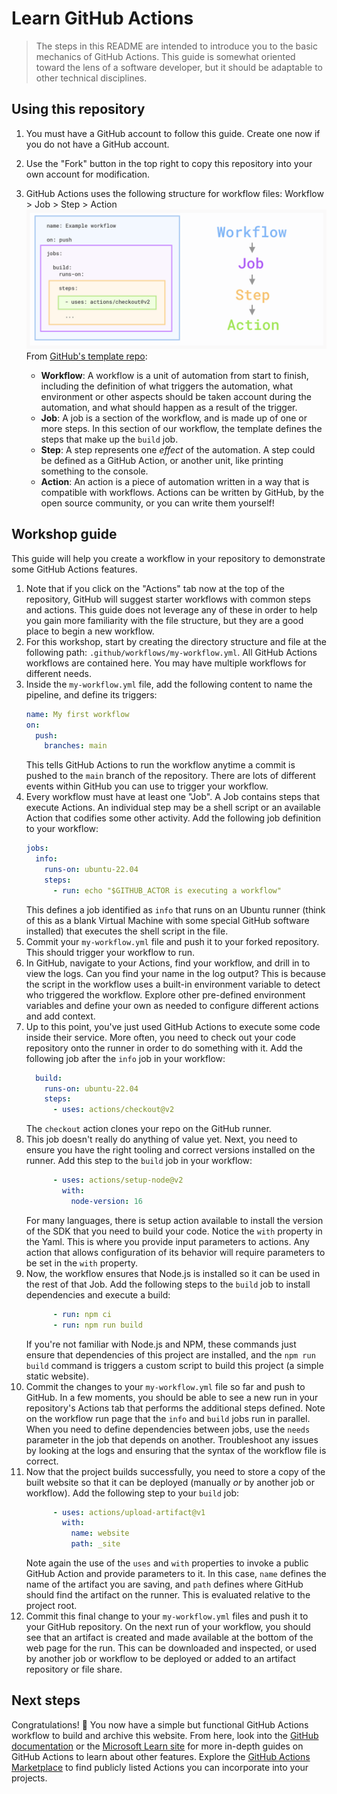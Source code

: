 # Learn GitHub Actions

> The steps in this README are intended to introduce you to the basic mechanics of GitHub Actions.
> This guide is somewhat oriented toward the lens of a software developer, but it should be adaptable to other technical disciplines.

## Using this repository

1. You must have a GitHub account to follow this guide. Create one now if you do not have a GitHub account.
2. Use the "Fork" button in the top right to copy this repository into your own account for modification.
2. GitHub Actions uses the following structure for workflow files: Workflow > Job > Step > Action
![GitHub Actions file structure](./assets/github-actions-file-structure.png)
From [GitHub's template repo](https://github.com/skills/continuous-integration):

   - **Workflow**: A workflow is a unit of automation from start to finish, including the definition of what triggers the automation, what environment or other aspects should be taken account during the automation, and what should happen as a result of the trigger.
   - **Job**: A job is a section of the workflow, and is made up of one or more steps. In this section of our workflow, the template defines the steps that make up the `build` job.
   - **Step**: A step represents one _effect_ of the automation. A step could be defined as a GitHub Action, or another unit, like printing something to the console.
   - **Action**: An action is a piece of automation written in a way that is compatible with workflows. Actions can be written by GitHub, by the open source community, or you can write them yourself!

## Workshop guide

This guide will help you create a workflow in your repository to demonstrate some GitHub Actions features.

1. Note that if you click on the "Actions" tab now at the top of the repository, GitHub will suggest starter workflows with common steps and actions. This guide does not leverage any of these in order to help you gain more familiarity with the file structure, but they are a good place to begin a new workflow.
2. For this workshop, start by creating the directory structure and file at the following path: `.github/workflows/my-workflow.yml`. All GitHub Actions workflows are contained here. You may have multiple workflows for different needs.
3. Inside the `my-workflow.yml` file, add the following content to name the pipeline, and define its triggers:
    ```yml
    name: My first workflow
    on:
      push:
        branches: main
    ```
    This tells GitHub Actions to run the workflow anytime a commit is pushed to the `main` branch of the repository.
    There are lots of different events within GitHub you can use to trigger your workflow.
4. Every workflow must have at least one "Job". A Job contains steps that execute Actions.
    An individual step may be a shell script or an available Action that codifies some other activity.
    Add the following job definition to your workflow:
    ```yml
    jobs:
      info:
        runs-on: ubuntu-22.04
        steps:
          - run: echo "$GITHUB_ACTOR is executing a workflow"
    ```
    This defines a job identified as `info` that runs on an Ubuntu runner (think of this as a blank Virtual Machine with some special GitHub software installed) that executes the shell script in the file.
5. Commit your `my-workflow.yml` file and push it to your forked repository.
    This should trigger your workflow to run.
6. In GitHub, navigate to your Actions, find your workflow, and drill in to view the logs.
    Can you find your name in the log output?
    This is because the script in the workflow uses a built-in environment variable to detect who triggered the workflow.
    Explore other pre-defined environment variables and define your own as needed to configure different actions and add context.
7. Up to this point, you've just used GitHub Actions to execute some code inside their service.
    More often, you need to check out your code repository onto the runner in order to do something with it.
    Add the following job after the `info` job in your workflow:
    ```yml
      build:
        runs-on: ubuntu-22.04
        steps:
          - uses: actions/checkout@v2
    ```
    The `checkout` action clones your repo on the GitHub runner.
8. This job doesn't really do anything of value yet. Next, you need to ensure you have the right tooling and correct versions installed on the runner. Add this step to the `build` job in your workflow:
    ```yml
          - uses: actions/setup-node@v2
            with:
              node-version: 16
    ```
    For many languages, there is setup action available to install the version of the SDK that you need to build your code.
    Notice the `with` property in the Yaml. This is where you provide input parameters to actions. Any action that allows configuration of its behavior will require parameters to be set in the `with` property.
9. Now, the workflow ensures that Node.js is installed so it can be used in the rest of that Job.
    Add the following steps to the `build` job to install dependencies and execute a build:
    ```yml
          - run: npm ci
          - run: npm run build
    ```
    If you're not familiar with Node.js and NPM, these commands just ensure that dependencies of this project are installed, and the `npm run build` command is triggers a custom script to build this project (a simple static website).
10. Commit the changes to your `my-workflow.yml` file so far and push to GitHub.
    In a few moments, you should be able to see a new run in your repository's Actions tab that performs the additional steps defined.
    Note on the workflow run page that the `info` and `build` jobs run in parallel. When you need to define dependencies between jobs, use the `needs` parameter in the job that depends on another.
    Troubleshoot any issues by looking at the logs and ensuring that the syntax of the workflow file is correct.
11. Now that the project builds successfully, you need to store a copy of the built website so that it can be deployed (manually _or_ by another job or workflow). Add the following step to your `build` job:
    ```yml
          - uses: actions/upload-artifact@v1
            with:
              name: website
              path: _site
    ```
    Note again the use of the `uses` and `with` properties to invoke a public GitHub Action and provide parameters to it.
    In this case, `name` defines the name of the artifact you are saving, and `path` defines where GitHub should find the artifact on the runner.
    This is evaluated relative to the project root.
12. Commit this final change to your `my-workflow.yml` files and push it to your GitHub repository.
    On the next run of your workflow, you should see that an artifact is created and made available at the bottom of the web page for the run.
    This can be downloaded and inspected, or used by another job or workflow to be deployed or added to an artifact repository or file share.

## Next steps

Congratulations! 🎉 You now have a simple but functional GitHub Actions workflow to build and archive this website. From here, look into the [GitHub documentation](https://docs.github.com/en/actions/learn-github-actions/understanding-github-actions) or the [Microsoft Learn site](https://learn.microsoft.com/en-us/training/paths/automate-workflow-github-actions/) for more in-depth guides on GitHub Actions to learn about other features. Explore the [GitHub Actions Marketplace](https://github.com/marketplace/actions/) to find publicly listed Actions you can incorporate into your projects.
